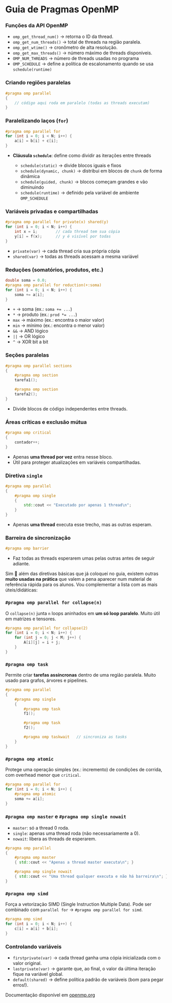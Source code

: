 # Guia de Pragmas OpenMP

### Funções da API OpenMP

* `omp_get_thread_num()` → retorna o ID da thread.
* `omp_get_num_threads()` → total de threads na região paralela.
* `omp_get_wtime()` → cronômetro de alta resolução.
* `omp_get_max_threads()` → número máximo de threads disponíveis.
* `OMP_NUM_THREADS` → número de threads usadas no programa
* `OMP_SCHEDULE` → define a política de escalonamento quando se usa `schedule(runtime)`

### Criando regiões paralelas

```cpp
#pragma omp parallel
{
    // código aqui roda em paralelo (todas as threads executam)
}
```



### Paralelizando laços (`for`)

```cpp
#pragma omp parallel for
for (int i = 0; i < N; i++) {
    a[i] = b[i] + c[i];
}
```

* **Cláusula `schedule`**: define como dividir as iterações entre threads

  * `schedule(static)` → divide blocos iguais e fixos
  * `schedule(dynamic, chunk)` → distribui em blocos de `chunk` de forma dinâmica
  * `schedule(guided, chunk)` → blocos começam grandes e vão diminuindo
  * `schedule(runtime)` → definido pela variável de ambiente `OMP_SCHEDULE`



###  Variáveis privadas e compartilhadas

```cpp
#pragma omp parallel for private(x) shared(y)
for (int i = 0; i < N; i++) {
    int x = i;        // cada thread tem sua cópia
    y[i] = f(x);      // y é visível por todas
}
```

* `private(var)` → cada thread cria sua própria cópia
* `shared(var)` → todas as threads acessam a mesma variável



### Reduções (somatórios, produtos, etc.)

```cpp
double soma = 0.0;
#pragma omp parallel for reduction(+:soma)
for (int i = 0; i < N; i++) {
    soma += a[i];
}
```

* `+` → soma (ex.: `soma += ...`)
* `*` → produto (ex.: `prod *= ...`)
* `max` → máximo (ex.: encontra o maior valor)
* `min` → mínimo (ex.: encontra o menor valor)
* `&&` → AND lógico
* `||` → OR lógico
* `^`  → XOR bit a bit



### Seções paralelas

```cpp
#pragma omp parallel sections
{
    #pragma omp section
    tarefa1();

    #pragma omp section
    tarefa2();
}
```

* Divide blocos de código independentes entre threads.



### Áreas críticas e exclusão mútua

```cpp
#pragma omp critical
{
    contador++;
}
```

* Apenas **uma thread por vez** entra nesse bloco.
* Útil para proteger atualizações em variáveis compartilhadas.



###  Diretiva `single`

```cpp
#pragma omp parallel
{
    #pragma omp single
    {
        std::cout << "Executado por apenas 1 thread\n";
    }
}
```

* Apenas **uma thread** executa esse trecho, mas as outras esperam.



### Barreira de sincronização

```cpp
#pragma omp barrier
```

* Faz todas as threads esperarem umas pelas outras antes de seguir adiante.



Sim 🙌 além das diretivas básicas que já coloquei no guia, existem outras **muito usadas na prática** que valem a pena aparecer num material de referência rápida para os alunos. Vou complementar a lista com as mais úteis/didáticas:



###  `#pragma omp parallel for collapse(n)`

O `collapse(n)` junta `n` loops aninhados em **um só loop paralelo**. Muito útil em matrizes e tensores.

```cpp
#pragma omp parallel for collapse(2)
for (int i = 0; i < N; i++) {
    for (int j = 0; j < M; j++) {
        A[i][j] = i + j;
    }
}
```


###  `#pragma omp task`
Permite criar **tarefas assíncronas** dentro de uma região paralela. Muito usado para grafos, árvores e pipelines.

```cpp
#pragma omp parallel
{
    #pragma omp single
    {
        #pragma omp task
        f1();

        #pragma omp task
        f2();

        #pragma omp taskwait   // sincroniza as tasks
    }
}
```


### `#pragma omp atomic`
Protege uma operação simples (ex.: incremento) de condições de corrida, com overhead menor que `critical`.


```cpp
#pragma omp parallel for
for (int i = 0; i < N; i++) {
    #pragma omp atomic
    soma += a[i];
}
```




### `#pragma omp master` e `#pragma omp single nowait`

* `master`: só a thread 0 roda.
* `single`: apenas uma thread roda (não necessariamente a 0).
* `nowait`: libera as threads de esperarem.

```cpp
#pragma omp parallel
{
    #pragma omp master
    { std::cout << "Apenas a thread master executa\n"; }

    #pragma omp single nowait
    { std::cout << "Uma thread qualquer executa e não há barreira\n"; }
}
```



###  `#pragma omp simd`
Força a vetorização SIMD (Single Instruction Multiple Data). 
Pode ser combinado com `parallel for` → `#pragma omp parallel for simd`.

```cpp
#pragma omp simd
for (int i = 0; i < N; i++) {
    c[i] = a[i] + b[i];
}
```



### Controlando variáveis

* `firstprivate(var)` → cada thread ganha uma cópia inicializada com o valor original.
* `lastprivate(var)` → garante que, ao final, o valor da última iteração fique na variável global.
* `default(shared)` → define política padrão de variáveis (bom para pegar erros!).




Documentação disponível em [openmp.org](https://www.openmp.org/wp-content/uploads/OpenMP-4.5-1115-CPP-web.pdf)